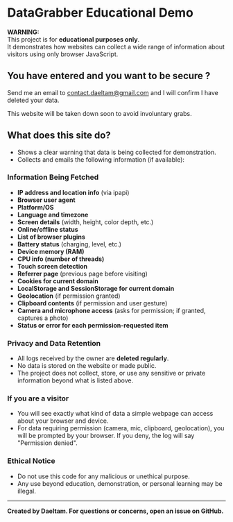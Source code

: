 # DataGrabber Educational Demo

**WARNING:**  
This project is for **educational purposes only**.  
It demonstrates how websites can collect a wide range of information about visitors using only browser JavaScript.

## You have entered and you want to be secure ?
Send me an email to contact.daeltam@gmail.com and I will confirm I have deleted your data.

This website will be taken down soon to avoid involuntary grabs.

## What does this site do?

- Shows a clear warning that data is being collected for demonstration.
- Collects and emails the following information (if available):

### **Information Being Fetched**

- **IP address and location info** (via ipapi)
- **Browser user agent**
- **Platform/OS**
- **Language and timezone**
- **Screen details** (width, height, color depth, etc.)
- **Online/offline status**
- **List of browser plugins**
- **Battery status** (charging, level, etc.)
- **Device memory (RAM)**
- **CPU info (number of threads)**
- **Touch screen detection**
- **Referrer page** (previous page before visiting)
- **Cookies for current domain**
- **LocalStorage and SessionStorage for current domain**
- **Geolocation** (if permission granted)
- **Clipboard contents** (if permission and user gesture)
- **Camera and microphone access** (asks for permission; if granted, captures a photo)
- **Status or error for each permission-requested item**

### **Privacy and Data Retention**

- All logs received by the owner are **deleted regularly**.
- No data is stored on the website or made public.
- The project does not collect, store, or use any sensitive or private information beyond what is listed above.

### **If you are a visitor**

- You will see exactly what kind of data a simple webpage can access about your browser and device.
- For data requiring permission (camera, mic, clipboard, geolocation), you will be prompted by your browser. If you deny, the log will say "Permission denied".

### **Ethical Notice**

- Do not use this code for any malicious or unethical purpose.
- Any use beyond education, demonstration, or personal learning may be illegal.

---

**Created by Daeltam. For questions or concerns, open an issue on GitHub.**
